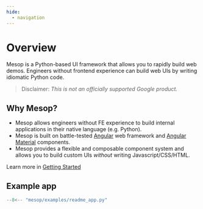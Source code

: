 ```yaml
---
hide:
  - navigation
---
```


# Overview

Mesop is a Python-based UI framework that allows you to rapidly build web demos. Engineers without frontend experience can build web UIs by writing idiomatic Python code.

> Disclaimer: _This is not an officially supported Google product._

## Why Mesop?

- Mesop allows engineers without FE experience to build internal applications in their native language (e.g. Python).
- Mesop is built on battle-tested [Angular](https://angular.dev/) web framework and [Angular Material](https://material.angular.io/) components.
- Mesop provides a flexible and composable component system and allows you to build custom UIs _without_ writing Javascript/CSS/HTML.

Learn more in [Getting Started](./getting_started.md)

## Example app

```python
--8<-- "mesop/examples/readme_app.py"
```
